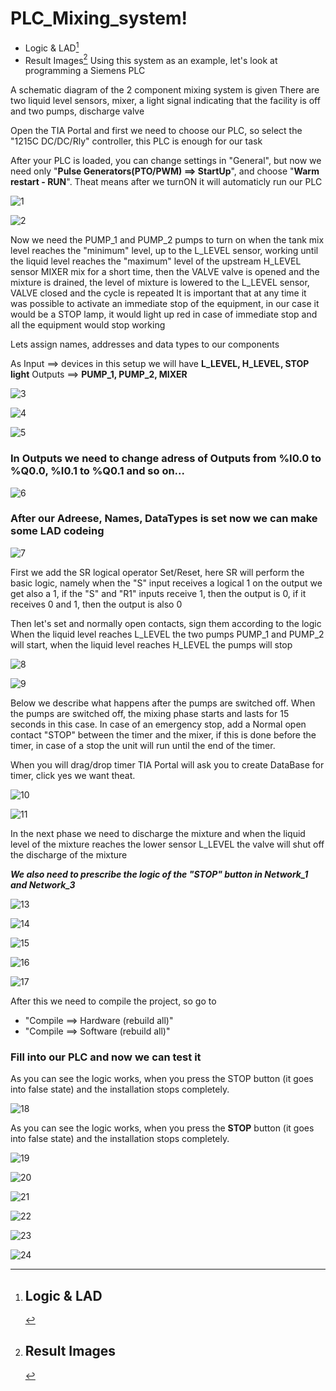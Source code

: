 # PLC_Mixing_system!
 - Logic & LAD[^1]
 - Result Images[^2]
Using this system as an example, let's look at programming a Siemens PLC

A schematic diagram of the 2 component mixing system is given
There are two liquid level sensors, mixer, a light signal indicating that the facility is off and two pumps, discharge valve

Open the TIA Portal and first we need to choose our PLC, so select the "1215C DC/DC/Rly" controller, this PLC is enough for our task

After your PLC is loaded, you can change settings in "General", but now we need only "**Pulse Generators(PTO/PWM) ==> StartUp**", and choose "**Warm restart - RUN**". Theat means after we turnON it will automaticly run our PLC


![1](https://user-images.githubusercontent.com/118219943/219059597-f8127726-2d9b-4caf-9bf7-943d2c58ae30.PNG)



![2](https://user-images.githubusercontent.com/118219943/219059633-939f0f0d-4736-410e-ab00-7e7c94a2d875.PNG)

[^1]: ## Logic & LAD

Now we need the PUMP_1 and PUMP_2 pumps to turn on when the tank mix level reaches the "minimum" level, up to the L_LEVEL sensor, working until the liquid level reaches the "maximum" level of the upstream H_LEVEL sensor
MIXER mix for a short time, then the VALVE valve is opened and the mixture is drained, the level of mixture is lowered to the L_LEVEL sensor, VALVE closed and the cycle is repeated
It is important that at any time it was possible to activate an immediate stop of the equipment, in our case it would be a STOP lamp, it would light up red in case of immediate stop and all the equipment would stop working

Lets assign names, addresses and data types to our components

As Input ==> devices in this setup we will have **L_LEVEL, H_LEVEL, STOP light**
Outputs ==> **PUMP_1, PUMP_2, MIXER**

![3](https://user-images.githubusercontent.com/118219943/219059650-ed00d976-114b-4fb3-abed-53ed303fdb51.PNG)



![4](https://user-images.githubusercontent.com/118219943/219059657-c7a89ba3-b87d-4c7d-94d5-4a45fc567555.PNG)



![5](https://user-images.githubusercontent.com/118219943/219059666-eb0b6b32-5c78-43fe-b76c-581ea94ede9a.PNG)

### In Outputs we need to change adress of Outputs from %I0.0 to %Q0.0, %I0.1 to %Q0.1 and so on...
 
![6](https://user-images.githubusercontent.com/118219943/219059685-fd1d8866-4ff4-4622-87d8-8e7d6a156725.PNG)

### After our Adreese, Names, DataTypes is set now we can make some LAD codeing


![7](https://user-images.githubusercontent.com/118219943/219099424-820e3dfe-8596-4064-b67c-553c6b229528.PNG)

First we add the SR logical operator Set/Reset, here SR will perform the basic logic, namely when the "S" input receives a logical 1 on the output we get also a 1, if the "S" and "R1" inputs receive 1, then the output is 0, if it receives 0 and 1, then the output is also 0

Then let's set and normally open contacts, sign them according to the logic
When the liquid level reaches L_LEVEL the two pumps PUMP_1 and PUMP_2 will start, when the liquid level reaches H_LEVEL the pumps will stop

![8](https://user-images.githubusercontent.com/118219943/219099442-eaa98111-8c71-46d4-a06c-cf58c1ff15ba.PNG)



![9](https://user-images.githubusercontent.com/118219943/219099450-606395d6-a267-4a7c-af25-ea16460801aa.PNG)

Below we describe what happens after the pumps are switched off.
When the pumps are switched off, the mixing phase starts and lasts for 15 seconds in this case.
In case of an emergency stop, add a Normal open contact "STOP" between the timer and the mixer, if this is done before the timer, in case of a stop the unit will run until the end of the timer.

When you will drag/drop timer TIA Portal will ask you to create DataBase for timer, click yes we want theat.

![10](https://user-images.githubusercontent.com/118219943/219059734-5196352b-0e11-43e9-bba2-d7692e2eab8e.PNG)


![11](https://user-images.githubusercontent.com/118219943/219059744-f6328058-6d6f-4791-bc5f-b4f28a5ba1c5.PNG)

In the next phase we need to discharge the mixture and when the liquid level of the mixture reaches the lower sensor L_LEVEL the valve will shut off the discharge of the mixture

***We also need to prescribe the logic of the "STOP" button in Network_1 and Network_3***

![13](https://user-images.githubusercontent.com/118219943/219059747-62c32c30-ffa1-4fa9-a01a-8232c24ace36.PNG)



![14](https://user-images.githubusercontent.com/118219943/219059752-7717bd86-3324-4e6a-905b-249885729522.PNG)



![15](https://user-images.githubusercontent.com/118219943/219059758-5150e74c-f28a-4fc9-8aa7-bf4e96fd4783.PNG)



![16](https://user-images.githubusercontent.com/118219943/219059773-1b07658d-ed0c-4fe8-ab79-2821e15cfaee.PNG)



![17](https://user-images.githubusercontent.com/118219943/219059780-572ecb66-61bc-48d9-87b4-6dd1dc201c18.PNG)

After this we need to compile the project, so go to
* "Compile ==> Hardware (rebuild all)"
* "Compile ==> Software (rebuild all)"

### Fill into our PLC and now we can test it

As you can see the logic works, when you press the STOP button (it goes into false state) and the installation stops completely.

![18](https://user-images.githubusercontent.com/118219943/219059786-1f3f4b45-231b-4e64-b214-74d3d0d5682f.PNG)

[^2]: ## Result Images

As you can see the logic works, when you press the **STOP** button (it goes into false state) and the installation stops completely.

![19](https://user-images.githubusercontent.com/118219943/219059789-db2838ce-d4d1-4510-8afc-7120d244406a.PNG)



![20](https://user-images.githubusercontent.com/118219943/219059795-051ea551-2d82-483d-ab03-cfff8c6e8b02.PNG)



![21](https://user-images.githubusercontent.com/118219943/219059797-6f56ba66-41b2-40d8-a110-d221aaa80a42.PNG)



![22](https://user-images.githubusercontent.com/118219943/219059807-96043ef6-2bf9-4eb4-9f6a-d4e854567b28.PNG)



![23](https://user-images.githubusercontent.com/118219943/219059814-e563aac2-8b28-412d-bcb1-40020170bb09.PNG)



![24](https://user-images.githubusercontent.com/118219943/219059816-c5e9b417-ebb5-428b-a2aa-e9cdb31cdaee.PNG)



